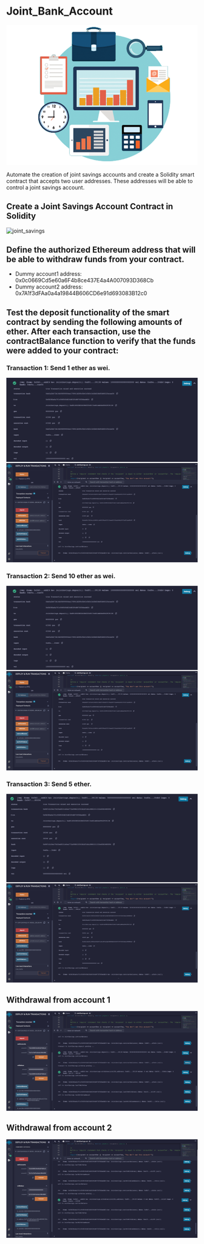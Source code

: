 # Joint_Bank_Account

![smart_contracts](Images/smart_contracts.png)

Automate the creation of joint savings accounts and create a Solidity smart contract that accepts two user addresses. These addresses will be able to control a joint savings account.


## Create a Joint Savings Account Contract in Solidity
![joint_savings](Images/joint_savings.gif)

## Define the authorized Ethereum address that will be able to withdraw funds from your contract.
- Dummy account1 address: 0x0c0669Cd5e60a6F4b8ce437E4a4A007093D368Cb
- Dummy account2 address: 0x7A1f3dFAa0a4a19844B606CD6e91d693083B12c0

## Test the deposit functionality of the smart contract by sending the following amounts of ether. After each transaction, use the contractBalance function to verify that the funds were added to your contract:


### Transaction 1: Send 1 ether as wei.
![send_1ether_as_wei](Execution_Results/send_1ether_as_wei.png)
![send_1ether_as_wei with balance](Execution_Results/send_1ether_with_balance.png)


### Transaction 2: Send 10 ether as wei.
![send_1ether_as_wei](Execution_Results/send_1ether_as_wei.png)
![send_1ether_as_wei with balance](Execution_Results/send_1ether_with_balance.png)

### Transaction 3: Send 5 ether.
![send_5ether](Execution_Results/send_5ether.png)
![send_5ether with balance](Execution_Results/send_5ether_with_balance.png)

## Withdrawal from account 1
![withdrawal_account1](Execution_Results/withdrawal_account1.png)

## Withdrawal from account 2
![withdrawal_account2](Execution_Results/withdrawal_account2.png)
